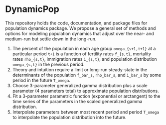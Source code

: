 # DynamicPop
This repository holds the code, documentation, and package files for population dynamics package. We propose a general set of methods and options for modeling population dynamics that adjust over the near- and medium-run but settle down in the long-run.

1. The percent of the population in each age group `omega_{s+1,t+1}` at a particular period `t+1` is a function of fertility rates `f_{s,t}`, mortality rates `rho_{s,t}`, immigration rates `i_{s,t}`, and population distribution `omega_{s,t}` in the previous period.
2. Theory and intuition require a limit or long-run steady-state in the determinants of the population `f_bar_s`, `rho_bar_s`, and `i_bar_s` by some period in the future `T_omega`.
3. Choose 3-parameter generalized gamma distribution plus a scale parameter (4 parameters total) to approximate population distributions.
4. Fit a 3-parameter parametric function (exponential or arctangent) to the time series of the parameters in the scaled generalized gamma distribution.
5. Interpolate parameters between most recent period and period `T_omega` to interpolate the population distribution into the future.
